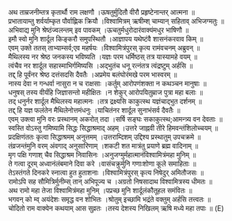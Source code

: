 

  
अथ ताम्रजनीम्तत्र कृतार्थौ राम लक्षणौ ।ऊषतुर्मुदितौ वीरौ प्रहृष्टेनान्तर् आत्मना  ॥   
प्रभातायाम्तु शर्वर्याम्कृत पौर्वाह्णिक क्रियौ ।विश्वामित्रम् ऋषीम्श् चाम्यान् सहिताव् अभिजग्मतुः  ॥   
अभिवाद्य मुनि श्रेष्ठंज्वलन्तम् इव पावकम् ।ऊचतुर्मधुरोदारंवाक्यंमधुर भाषिणौ  ॥   
इमौ स्वो मुनि शार्दूल किङ्करौ समुपस्थितौ ।आज्ञापय यथेष्टंवै शासनंकरवाव किम्  ॥   
एवम् उक्ते ततस् ताभ्याम्सर्व;एव महर्षयः ।विश्वामित्रंपुरस् कृत्य रामंवचनम् अब्रुवन्  ॥   
मैथिलस्य नर श्रेष्ठ जनकस्य भविष्यति ।यज्ञः परम धर्मिष्ठस् तत्र यास्यामहे वयम्  ॥   
त्वंचैव नर शार्दूल सहास्माभिर्गमिष्यसि ।अद्भुतंच धनू रत्नंतत्र त्वंद्रष्टुम् अर्हसि  ॥   
तद्द् हि पूर्वंनर श्रेष्ठ दत्तंसदसि दैवतैः ।अप्रमेय बलंघोरंमखे परम भास्वरम्  ॥   
नास्य देवा न गन्धर्वा नासुरा न च राक्षसाः ।कर्तुम् आरोपणंशक्ता न कथञ्चन मानुषाः  ॥   
धनुषस् तस्य वीर्यंहि जिज्ञासन्तो महीक्षितः ।न शेकुर् आरोपयितुम्राज पुत्रा महा बलाः  ॥   
तद् धनुर्नर शार्दूल मैथिलस्य महात्मनः ।तत्र द्रक्ष्यसि काकुत्स्थ यज्ञंचाद्भुत दर्शनम्  ॥   
तद्द् हि यज्ञ फलंतेन मैथिलेनोत्तमंधनुः ।याचितंनर शार्दूल सुनाभंसर्व दैवतैः  ॥   
एवम् उक्त्वा मुनि वरः प्रस्थानम् अकरोत् तदा ।सर्षि सङ्घः सकाकुत्स्थ;आमन्त्र्य वन देवताः  ॥   
स्वस्ति वोऽस्तु गमिष्यामि सिद्धः सिद्धाश्रमाद् अहम् ।उत्तरे जाह्नवी तीरे हिमवन्तंशिलोच्चयम्  ॥   
प्रदक्षिणंततः कृत्वा सिद्धाश्रमम् अनुत्तमम् ।उत्तराम्दिशम् उद्दिश्य प्रस्थातुम् उपचक्रमे  ॥   
तंव्रजन्तंमुनि वरम् अंवगाद् अनुसारिणाम् ।शकटी शत मात्रंतु प्रयाणे ब्रह्म वादिनाम्  ॥   
मृग पक्षि गणाश् चैव सिद्धाश्रम निवासिनः ।अनुजग्मुर्महात्मानंविश्वामित्रंमहा मुनिम्  ॥   
ते गत्वा दूरम् अध्वानंलंबमाने दिवा करे ।वासंचक्रुर्मुनि गणाःशोणा कूले समाहिताः  ॥   
तेऽस्तंगते दिनकरे स्नात्वा हुत हुताशनाः ।विश्वामित्रंपुरस् कृत्य निषेदुर् अमितौजसः  ॥   
रामोऽपि सह सौमित्रिर्मुनीम्स् तान् अभिपूज्य च ।अग्रतो निषसादाथ विश्वामित्रस्य धीमतः  ॥   
अथ रामो महा तेजा विश्वामित्रंमहा मुनिम् ।पप्रच्छ मुनि शार्दूलंकौतूहल समंवितः  ॥   
भगवन् को म्व् अयंदेशः समृद्ध वन शोभितः ।श्रोतुम् इच्छामि भद्रंते वक्तुम् अर्हसि तत्त्वतः  ॥   
चोदितो राम वाक्येन कथयाम् आस सुव्रतः ।तस्य देशस्य निखिलम् ऋषि मध्ये महा तपाः  ॥ (E)  
